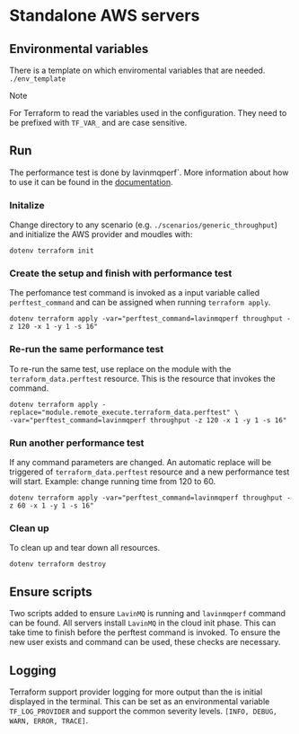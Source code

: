 # Standalone AWS servers

## Environmental variables

There is a template on which enviromental variables that are needed.
`./env_template`

> [!NOTE]
> For Terraform to read the variables used in the configuration. They need to be prefixed
> with `TF_VAR_` and are case sensitive.

## Run

The performance test is done by lavinmqperf`. More information about how to use it can be
found in the [documentation](https://lavinmq.com/documentation/lavinmqperf).

### Initalize

Change directory to any scenario (e.g. `./scenarios/generic_throughput`) and initialize the AWS
provider and moudles with:

```console
dotenv terraform init
```

### Create the setup and finish with performance test

The perfomance test command is invoked as a input variable called `perftest_command`
and can be assigned when running `terraform apply`.

```console
dotenv terraform apply -var="perftest_command=lavinmqperf throughput -z 120 -x 1 -y 1 -s 16"
```

### Re-run the same performance test

To re-run the same test, use replace on the module with the `terraform_data.perftest` resource.
This is the resource that invokes the command.

```console
dotenv terraform apply -replace="module.remote_execute.terraform_data.perftest" \
-var="perftest_command=lavinmqperf throughput -z 120 -x 1 -y 1 -s 16"
```

### Run another performance test

If any command parameters are changed. An automatic replace will be triggered of 
`terraform_data.perftest` resource and a new performance test will start.
Example: change running time from 120 to 60.

```console
dotenv terraform apply -var="perftest_command=lavinmqperf throughput -z 60 -x 1 -y 1 -s 16"
```

### Clean up

To clean up and tear down all resources.

```console
dotenv terraform destroy
```

## Ensure scripts

Two scripts added to ensure `LavinMQ` is running and `lavinmqperf` command can be found.
All servers install `LavinMQ` in the cloud init phase. This can take time to finish
before the perftest command is invoked. To ensure the new user exists and command can be used, these
checks are necessary.

## Logging

Terraform support provider logging for more output than the is initial displayed in the terminal.
This can be set as an environmental variable `TF_LOG_PROVIDER` and support the common severity levels.
`[INFO, DEBUG, WARN, ERROR, TRACE]`.
